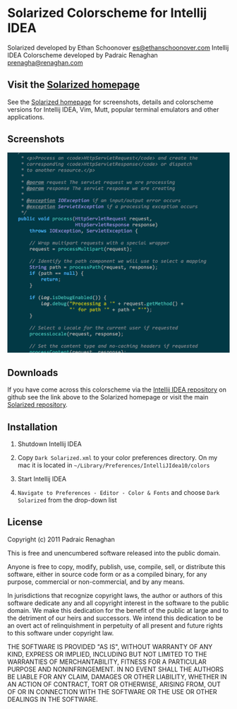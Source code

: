 
Solarized Colorscheme for Intellij IDEA
=======================================

Solarized developed by Ethan Schoonover <es@ethanschoonover.com>
Intellij IDEA Colorscheme developed by Padraic Renaghan <prenagha@renaghan.com>

Visit the [Solarized homepage]
------------------------------

See the [Solarized homepage] for screenshots, 
details and colorscheme versions for Intellij IDEA, Vim, Mutt, popular terminal emulators and 
other applications.

Screenshots
-----------

![solarized dark](https://github.com/prenagha/intellij-solarized/raw/master/Sample.png)

Downloads
---------

If you have come across this colorscheme via the [Intellij IDEA repository] on 
github see the link above to the Solarized homepage or visit the main [Solarized repository].

[Solarized homepage]:   http://ethanschoonover.com/solarized
[Solarized repository]: https://github.com/altercation/solarized
[Intellij IDEA repository]:  https://github.com/prenagha/intellij-solarized

Installation
------------

1. Shutdown Intellij IDEA

2. Copy `Dark Solarized.xml` to your color preferences directory. On my mac it is located in
``~/Library/Preferences/IntelliJIdea10/colors``

3. Start Intellij IDEA

4. `Navigate to Preferences - Editor - Color & Fonts` and choose `Dark Solarized` from the drop-down list


License
-------
Copyright (c) 2011 Padraic Renaghan

This is free and unencumbered software released into the public domain.

Anyone is free to copy, modify, publish, use, compile, sell, or
distribute this software, either in source code form or as a compiled
binary, for any purpose, commercial or non-commercial, and by any
means.

In jurisdictions that recognize copyright laws, the author or authors
of this software dedicate any and all copyright interest in the
software to the public domain. We make this dedication for the benefit
of the public at large and to the detriment of our heirs and
successors. We intend this dedication to be an overt act of
relinquishment in perpetuity of all present and future rights to this
software under copyright law.

THE SOFTWARE IS PROVIDED "AS IS", WITHOUT WARRANTY OF ANY KIND,
EXPRESS OR IMPLIED, INCLUDING BUT NOT LIMITED TO THE WARRANTIES OF
MERCHANTABILITY, FITNESS FOR A PARTICULAR PURPOSE AND NONINFRINGEMENT.
IN NO EVENT SHALL THE AUTHORS BE LIABLE FOR ANY CLAIM, DAMAGES OR
OTHER LIABILITY, WHETHER IN AN ACTION OF CONTRACT, TORT OR OTHERWISE,
ARISING FROM, OUT OF OR IN CONNECTION WITH THE SOFTWARE OR THE USE OR
OTHER DEALINGS IN THE SOFTWARE.
